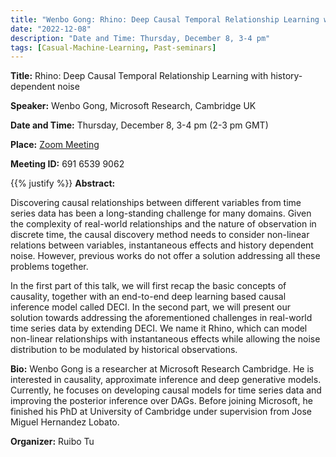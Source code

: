 ```yaml
---
title: "Wenbo Gong: Rhino: Deep Causal Temporal Relationship Learning with history-dependent noise"
date: "2022-12-08"
description: "Date and Time: Thursday, December 8, 3-4 pm"
tags: [Casual-Machine-Learning, Past-seminars]
---
```


**Title:** Rhino: Deep Causal Temporal Relationship Learning with history-dependent noise

**Speaker:** Wenbo Gong, Microsoft Research, Cambridge UK

**Date and Time:** Thursday, December 8, 3-4 pm (2-3 pm GMT)

**Place:** [Zoom Meeting](https://kth-se.zoom.us/j/69165399062)

**Meeting ID:** 691 6539 9062

{{% justify %}}
**Abstract:** 

Discovering causal relationships between different variables from time series data has been a long-standing challenge for many domains. Given the complexity of real-world relationships and the nature of observation in discrete time, the causal discovery method needs to consider non-linear relations between variables, instantaneous effects and history dependent noise. However, previous works do not offer a solution addressing all these problems together. 
 
In the first part of this talk, we will first recap the basic concepts of causality, together with an end-to-end deep learning based causal inference model called DECI.  In the second part, we will present our solution towards addressing the aforementioned challenges in real-world time series data by extending DECI. We name it Rhino, which can model non-linear relationships with instantaneous effects while allowing the noise distribution to be modulated by historical observations.

**Bio:** Wenbo Gong is a researcher at Microsoft Research Cambridge. He is interested in causality, approximate inference and deep generative models. Currently, he focuses on developing causal models for time series data and improving the posterior inference over DAGs. Before joining Microsoft, he finished his PhD at University of Cambridge under supervision from Jose Miguel Hernandez Lobato.  

**Organizer:** Ruibo Tu